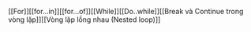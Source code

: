 [[For]][[for...in]][[for...of]][[While]][[Do..while]][[Break và Continue trong vòng lặp]][[Vòng lặp lồng nhau (Nested loop)]]